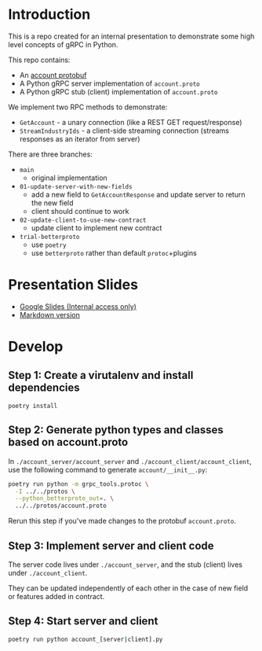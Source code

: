
# Introduction
This is a repo created for an internal presentation to demonstrate some high level concepts of gRPC in Python.

This repo contains:
- An [account protobuf](./protos/account.proto)
- A Python gRPC server implementation of `account.proto`
- A Python gRPC stub (client) implementation of `account.proto`

We implement two RPC methods to demonstrate:
- `GetAccount` - a unary connection (like a REST GET request/response)
- `StreamIndustryIds`  - a client-side streaming connection (streams responses as an iterator from server)

There are three branches:
- `main` 
  - original implementation
- `01-update-server-with-new-fields` 
  - add a new field to `GetAccountResponse` and update server to return the new field
  - client should continue to work
- `02-update-client-to-use-new-contract` 
  - update client to implement new contract
- `trial-betterproto`
  - use `poetry`
  - use `betterproto` rather than default `protoc`+plugins

# Presentation Slides
- [Google Slides (Internal access only)](https://docs.google.com/presentation/d/1a8gHWwjPL0DS4docXKngc9zdWtMsI2dIf1dYiWbOn88/edit?usp=sharing)
- [Markdown version](./gRPC-python.md)

# Develop

## Step 1: Create a virutalenv and install dependencies

`poetry install`

## Step 2: Generate python types and classes based on account.proto

In `./account_server/account_server` and `./account_client/account_client`, use the following command to generate `account/__init__.py`:

```bash
poetry run python -m grpc_tools.protoc \
  -I ../../protos \
  --python_betterproto_out=. \
  ../../protos/account.proto
```

Rerun this step if you've made changes to the protobuf `account.proto`.

## Step 3: Implement server and client code

The server code lives under `./account_server`, and the stub (client) lives under `./account_client`. 

They can be updated independently of each other in the case of new field or features added in contract.


## Step 4: Start server and client

```bash
poetry run python account_[server|client].py
```
